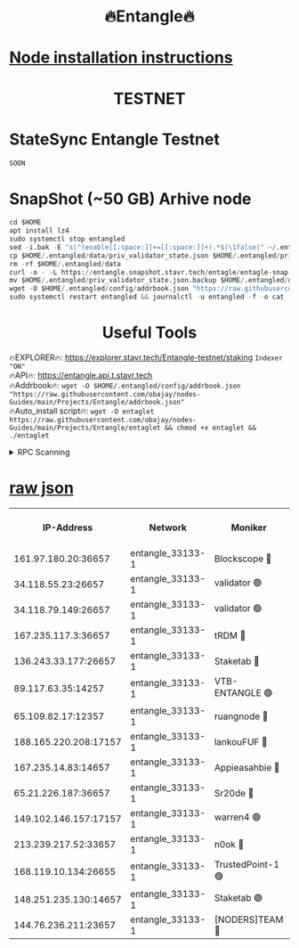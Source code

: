 <h1 align="center"> 🔥Entangle🔥</h1>

[Node installation instructions](https://github.com/obajay/nodes-Guides/tree/main/Projects/Entangle)
=

<h1 align="center"> TESTNET</h1>

# StateSync Entangle Testnet
```python
SOON
```
# SnapShot (~50 GB) Arhive node
```python
cd $HOME
apt install lz4
sudo systemctl stop entangled
sed -i.bak -E "s|^(enable[[:space:]]+=[[:space:]]+).*$|\1false|" ~/.entangled/config/config.toml
cp $HOME/.entangled/data/priv_validator_state.json $HOME/.entangled/priv_validator_state.json.backup
rm -rf $HOME/.entangled/data
curl -o - -L https://entangle.snapshot.stavr.tech/entagle/entagle-snap.tar.lz4 | lz4 -c -d - | tar -x -C $HOME/.entangled --strip-components 2
mv $HOME/.entangled/priv_validator_state.json.backup $HOME/.entangled/data/priv_validator_state.json
wget -O $HOME/.entangled/config/addrbook.json "https://raw.githubusercontent.com/obajay/nodes-Guides/main/Projects/Entangle/addrbook.json"
sudo systemctl restart entangled && journalctl -u entangled -f -o cat
```
 <h1 align="center"> Useful Tools</h1>
 
🔥EXPLORER🔥: https://explorer.stavr.tech/Entangle-testnet/staking        `Indexer "ON"` \
🔥API🔥:      https://entangle.api.t.stavr.tech \
🔥Addrbook🔥: ```wget -O $HOME/.entangled/config/addrbook.json "https://raw.githubusercontent.com/obajay/nodes-Guides/main/Projects/Entangle/addrbook.json"``` \
🔥Auto_install script🔥:  `wget -O entaglet https://raw.githubusercontent.com/obajay/nodes-Guides/main/Projects/Entangle/entaglet && chmod +x entaglet && ./entaglet`


<details>
<summary>RPC Scanning</summary>

<h2 align="center"> We scan nodes in real time every 4 hours. And we provide the final result of RPC endpoints.
We cannot influence the operation of these nodes in any way. </h2>


```python
If Voting Power is higher than 0 --> then the Node is a validator of the network and may be subject to attack and be a potential threat to the chain.
```
```python
We marked such validators with a red symbol
```

</details>

[raw json](https://rpc-check.entangt.stavr.tech/entangt/rpc-entangt-result.json)
=


<table><tr><th>IP-Address</th><th>Network</th><th>Moniker</th><th>Latest Block Height</th><th>Earliest Block Height</th><th>Catching Up</th><th>Tx Index</th><th>Voting Power</th><th>Scan Time</th></tr><tr><td>161.97.180.20:36657</td><td>entangle_33133-1</td><td>Blockscope 🔴</td><td>2335794</td><td>1</td><td>False</td><td>off</td><td>291018917701010</td><td>2024-02-24T05:37:06.266965234UTC</td></tr><tr><td>34.118.55.23:26657</td><td>entangle_33133-1</td><td>validator 🟢</td><td>2335795</td><td>1</td><td>False</td><td>on</td><td>0</td><td>2024-02-24T05:37:07.067961830UTC</td></tr><tr><td>34.118.79.149:26657</td><td>entangle_33133-1</td><td>validator 🟢</td><td>2335799</td><td>1</td><td>False</td><td>on</td><td>0</td><td>2024-02-24T05:37:27.981468743UTC</td></tr><tr><td>167.235.117.3:36657</td><td>entangle_33133-1</td><td>tRDM 🔴</td><td>2335799</td><td>1</td><td>False</td><td>on</td><td>199312577274003</td><td>2024-02-24T05:37:32.796588372UTC</td></tr><tr><td>136.243.33.177:26657</td><td>entangle_33133-1</td><td>Staketab 🔴</td><td>2335796</td><td>660001</td><td>False</td><td>on</td><td>156578643474450</td><td>2024-02-24T05:37:21.131723465UTC</td></tr><tr><td>89.117.63.35:14257</td><td>entangle_33133-1</td><td>VTB-ENTANGLE 🟢</td><td>2335796</td><td>1162001</td><td>False</td><td>off</td><td>0</td><td>2024-02-24T05:37:15.857736517UTC</td></tr><tr><td>65.109.82.17:12357</td><td>entangle_33133-1</td><td>ruangnode 🔴</td><td>2335794</td><td>1312001</td><td>False</td><td>off</td><td>524316820452162</td><td>2024-02-24T05:37:06.663970360UTC</td></tr><tr><td>188.165.220.208:17157</td><td>entangle_33133-1</td><td>lankouFUF 🔴</td><td>2335795</td><td>1910001</td><td>False</td><td>off</td><td>323141754042569</td><td>2024-02-24T05:37:09.391166849UTC</td></tr><tr><td>167.235.14.83:14657</td><td>entangle_33133-1</td><td>Appieasahbie 🔴</td><td>2335799</td><td>2042001</td><td>False</td><td>on</td><td>43255930035625589</td><td>2024-02-24T05:37:32.427170143UTC</td></tr><tr><td>65.21.226.187:36657</td><td>entangle_33133-1</td><td>Sr20de 🔴</td><td>2335794</td><td>2049001</td><td>False</td><td>off</td><td>22872894845923</td><td>2024-02-24T05:37:05.975512295UTC</td></tr><tr><td>149.102.146.157:17157</td><td>entangle_33133-1</td><td>warren4 🟢</td><td>2335796</td><td>2098001</td><td>False</td><td>on</td><td>0</td><td>2024-02-24T05:37:18.361092224UTC</td></tr><tr><td>213.239.217.52:33657</td><td>entangle_33133-1</td><td>n0ok 🔴</td><td>2335798</td><td>2235798</td><td>False</td><td>off</td><td>46594668231407062</td><td>2024-02-24T05:37:25.514414042UTC</td></tr><tr><td>168.119.10.134:26655</td><td>entangle_33133-1</td><td>TrustedPoint-1 🟢</td><td>2335799</td><td>2268001</td><td>False</td><td>off</td><td>0</td><td>2024-02-24T05:37:33.077306089UTC</td></tr><tr><td>148.251.235.130:14657</td><td>entangle_33133-1</td><td>Staketab 🟢</td><td>2335794</td><td>2272001</td><td>False</td><td>on</td><td>0</td><td>2024-02-24T05:37:05.629471718UTC</td></tr><tr><td>144.76.236.211:23657</td><td>entangle_33133-1</td><td>[NODERS]TEAM 🔴</td><td>2335796</td><td>2304001</td><td>False</td><td>off</td><td>26798634003121042</td><td>2024-02-24T05:37:18.705149434UTC</td></tr></table>
